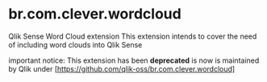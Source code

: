 # br.com.clever.wordcloud
Qlik Sense Word Cloud extension
This extension intends to cover the need of including word clouds into Qlik Sense

important notice:
This extension has been **deprecated** is now is maintained by Qlik under [https://github.com/qlik-oss/br.com.clever.wordcloud]
